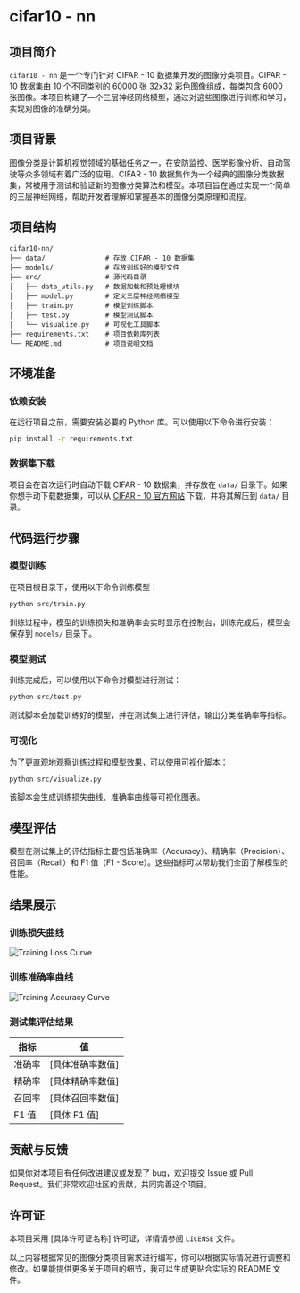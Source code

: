 # cifar10 - nn

## 项目简介
`cifar10 - nn` 是一个专门针对 CIFAR - 10 数据集开发的图像分类项目。CIFAR - 10 数据集由 10 个不同类别的 60000 张 32x32 彩色图像组成，每类包含 6000 张图像。本项目构建了一个三层神经网络模型，通过对这些图像进行训练和学习，实现对图像的准确分类。

## 项目背景
图像分类是计算机视觉领域的基础任务之一，在安防监控、医学影像分析、自动驾驶等众多领域有着广泛的应用。CIFAR - 10 数据集作为一个经典的图像分类数据集，常被用于测试和验证新的图像分类算法和模型。本项目旨在通过实现一个简单的三层神经网络，帮助开发者理解和掌握基本的图像分类原理和流程。

## 项目结构
```
cifar10-nn/
├── data/               # 存放 CIFAR - 10 数据集
├── models/             # 存放训练好的模型文件
├── src/                # 源代码目录
│   ├── data_utils.py   # 数据加载和预处理模块
│   ├── model.py        # 定义三层神经网络模型
│   ├── train.py        # 模型训练脚本
│   ├── test.py         # 模型测试脚本
│   └── visualize.py    # 可视化工具脚本
├── requirements.txt    # 项目依赖库列表
└── README.md           # 项目说明文档
```

## 环境准备
### 依赖安装
在运行项目之前，需要安装必要的 Python 库。可以使用以下命令进行安装：
```bash
pip install -r requirements.txt
```
### 数据集下载
项目会在首次运行时自动下载 CIFAR - 10 数据集，并存放在 `data/` 目录下。如果你想手动下载数据集，可以从 [CIFAR - 10 官方网站](https://www.cs.toronto.edu/~kriz/cifar.html) 下载，并将其解压到 `data/` 目录。

## 代码运行步骤
### 模型训练
在项目根目录下，使用以下命令训练模型：
```bash
python src/train.py
```
训练过程中，模型的训练损失和准确率会实时显示在控制台，训练完成后，模型会保存到 `models/` 目录下。

### 模型测试
训练完成后，可以使用以下命令对模型进行测试：
```bash
python src/test.py
```
测试脚本会加载训练好的模型，并在测试集上进行评估，输出分类准确率等指标。

### 可视化
为了更直观地观察训练过程和模型效果，可以使用可视化脚本：
```bash
python src/visualize.py
```
该脚本会生成训练损失曲线、准确率曲线等可视化图表。

## 模型评估
模型在测试集上的评估指标主要包括准确率（Accuracy）、精确率（Precision）、召回率（Recall）和 F1 值（F1 - Score）。这些指标可以帮助我们全面了解模型的性能。

## 结果展示
### 训练损失曲线
![Training Loss Curve](images/training_loss.png)
### 训练准确率曲线
![Training Accuracy Curve](images/training_accuracy.png)
### 测试集评估结果
| 指标 | 值 |
| ---- | ---- |
| 准确率 | [具体准确率数值] |
| 精确率 | [具体精确率数值] |
| 召回率 | [具体召回率数值] |
| F1 值 | [具体 F1 值] |

## 贡献与反馈
如果你对本项目有任何改进建议或发现了 bug，欢迎提交 Issue 或 Pull Request。我们非常欢迎社区的贡献，共同完善这个项目。

## 许可证
本项目采用 [具体许可证名称] 许可证，详情请参阅 `LICENSE` 文件。

以上内容根据常见的图像分类项目需求进行编写，你可以根据实际情况进行调整和修改。如果能提供更多关于项目的细节，我可以生成更贴合实际的 README 文件。 
